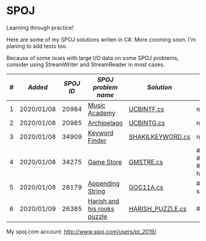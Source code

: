 # SPOJ
Learning through practice!

Here are some of my SPOJ solutions writen in C#. More cooming soon. I'm planing to add tests too.

Because of some isues with large I/O data on some SPOJ problems, consider using StreamWriter and StreamReader in most cases.


|___#___|___Added___|___SPOJ ID___|___SPOJ problem name___| ___Solution___|___Tags___|___Type of problem___|
|---|---|---|---|---|---|---|
|1|2020/01/08|20984|[Music Academy](http://www.spoj.com/problems/UCBINTF/)|[UCBINTF.cs](https://github.com/rach3fan/SPOJ/blob/master/Solutions/UCBINTF.cs)|no tags|Classical|
|2|2020/01/08|20985|[Archipelago](http://www.spoj.com/problems/UCBINTG/)|[UCBINTG.cs](https://github.com/rach3fan/SPOJ/blob/master/Solutions/UCBINTG.cs)|no tags|Classical|
|3|2020/01/08|34909|[Keyword Finder](http://www.spoj.com/problems/SHAKILKEYWORD/)|[SHAKILKEYWORD.cs](https://github.com/rach3fan/SPOJ/blob/master/Solutions/SHAKILKEYWORD.cs)|no tags|Classical|
|4|2020/01/08|34275|[Game Store](http://www.spoj.com/problems/GMSTRE/)|[GMSTRE.cs](https://github.com/rach3fan/SPOJ/blob/master/Solutions/GMSTRE.cs)|#greedy #adhoc #ad-hoc-1|Classical|
|5|2020/01/08|28179|[Appending String](http://www.spoj.com/problems/GOC11A/)|[GOC11A.cs](https://github.com/rach3fan/SPOJ/blob/master/Solutions/GOC11A.cs)|#goc-s01e01|Classical|
|6|2020/01/09|26385|[Harish and his rooks puzzle](https://www.spoj.com/problems/HARISH_PUZZLE/)|[HARISH_PUZZLE.cs](https://github.com/rach3fan/SPOJ/blob/master/Solutions/HARISH_PUZZLE.cs)|#greedy|Classical|

My spoj.com account:
http://www.spoj.com/users/pt_2019/
